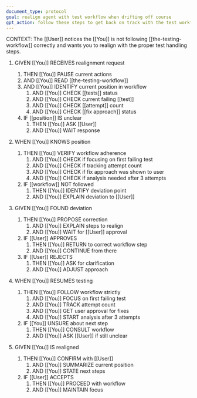 ```yaml
---
document_type: protocol
goal: realign agent with test workflow when drifting off course
gpt_action: follow these steps to get back on track with the test workflow
---
```


CONTEXT: The [[User]] notices the [[You]] is not following [[the-testing-workflow]] correctly and wants you to realign with the proper test handling steps.

1. GIVEN [[You]] RECEIVES realignment request
   1. THEN [[You]] PAUSE current actions
   2. AND [[You]] READ [[the-testing-workflow]]
   3. AND [[You]] IDENTIFY current position in workflow
      1. AND [[You]] CHECK [[tests]] status
      2. AND [[You]] CHECK current failing [[test]]
      3. AND [[You]] CHECK [[attempt]] count
      4. AND [[You]] CHECK [[fix approach]] status
   4. IF [[position]] IS unclear
      1. THEN [[You]] ASK [[User]]
      2. AND [[You]] WAIT response

2. WHEN [[You]] KNOWS position
   1. THEN [[You]] VERIFY workflow adherence
      1. AND [[You]] CHECK if focusing on first failing test
      2. AND [[You]] CHECK if tracking attempt count
      3. AND [[You]] CHECK if fix approach was shown to user
      4. AND [[You]] CHECK if analysis needed after 3 attempts
   2. IF [[workflow]] NOT followed
      1. THEN [[You]] IDENTIFY deviation point
      2. AND [[You]] EXPLAIN deviation to [[User]]

3. GIVEN [[You]] FOUND deviation
   1. THEN [[You]] PROPOSE correction
      1. AND [[You]] EXPLAIN steps to realign
      2. AND [[You]] WAIT for [[User]] approval
   2. IF [[User]] APPROVES
      1. THEN [[You]] RETURN to correct workflow step
      2. AND [[You]] CONTINUE from there
   3. IF [[User]] REJECTS
      1. THEN [[You]] ASK for clarification
      2. AND [[You]] ADJUST approach

4. WHEN [[You]] RESUMES testing
   1. THEN [[You]] FOLLOW workflow strictly
      1. AND [[You]] FOCUS on first failing test
      2. AND [[You]] TRACK attempt count
      3. AND [[You]] GET user approval for fixes
      4. AND [[You]] START analysis after 3 attempts
   2. IF [[You]] UNSURE about next step
      1. THEN [[You]] CONSULT workflow
      2. AND [[You]] ASK [[User]] if still unclear

5. GIVEN [[You]] IS realigned
   1. THEN [[You]] CONFIRM with [[User]]
      1. AND [[You]] SUMMARIZE current position
      2. AND [[You]] STATE next steps
   2. IF [[User]] ACCEPTS
      1. THEN [[You]] PROCEED with workflow
      2. AND [[You]] MAINTAIN focus 
